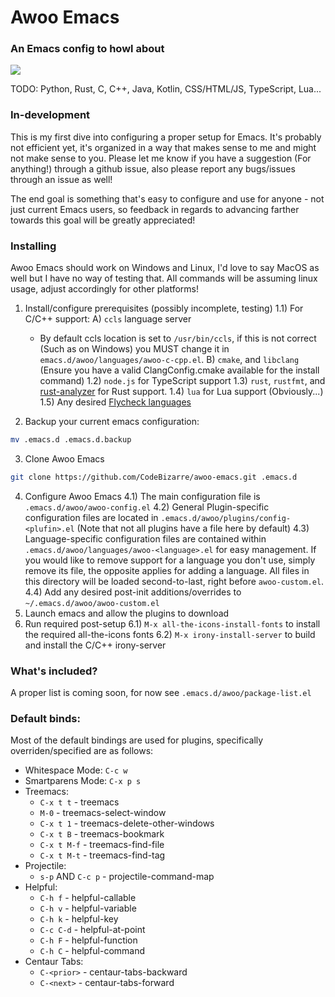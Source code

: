 # Awoo Emacs
### An Emacs config to howl about
![](https://i.imgur.com/yj1qYd4.png)

TODO: Python, Rust, C, C++, Java, Kotlin, CSS/HTML/JS, TypeScript, Lua...

### In-development
This is my first dive into configuring a proper setup for Emacs. It's probably not efficient yet,
it's organized in a way that makes sense to me and might not make sense to you.
Please let me know if you have a suggestion (For anything!) through a github issue, also please report any bugs/issues through an issue as well!

The end goal is something that's easy to configure and use for anyone - not just current Emacs users, so feedback in regards to advancing farther towards this goal will be greatly appreciated!

### Installing
Awoo Emacs should work on Windows and Linux, I'd love to say MacOS as well but I have no
way of testing that. All commands will be assuming linux usage, adjust accordingly for
other platforms!

1) Install/configure prerequisites (possibly incomplete, testing)
  1.1) For C/C++ support:
    A) `ccls` language server
      * By default ccls location is set to `/usr/bin/ccls`, if this is not correct (Such as on Windows) you MUST change it in `emacs.d/awoo/languages/awoo-c-cpp.el`.
    B) `cmake`, and `libclang` (Ensure you have a valid ClangConfig.cmake available for the install command)
  1.2) `node.js` for TypeScript support
  1.3) `rust`, `rustfmt`, and [rust-analyzer](https://github.com/rust-analyzer/rust-analyzer) for Rust support.
  1.4) `lua` for Lua support (Obviously...)
  1.5) Any desired [Flycheck languages](https://www.flycheck.org/en/latest/languages.html#flycheck-languages)

2) Backup your current emacs configuration:
```sh
mv .emacs.d .emacs.d.backup
```

3) Clone Awoo Emacs
```sh
git clone https://github.com/CodeBizarre/awoo-emacs.git .emacs.d
```

4) Configure Awoo Emacs
  4.1) The main configuration file is `.emacs.d/awoo/awoo-config.el`
  4.2) General Plugin-specific configuration files are located in `.emacs.d/awoo/plugins/config-<plufin>.el` (Note that not all plugins have a file here by default)
  4.3) Language-specific configuration files are contained within `.emacs.d/awoo/languages/awoo-<language>.el` for easy management. If you would like to remove support for a language you don't use, simply remove its file, the opposite applies for adding a language. All files in this directory will be loaded second-to-last, right before `awoo-custom.el`.
  4.4) Add any desired post-init additions/overrides to `~/.emacs.d/awoo/awoo-custom.el`
5) Launch emacs and allow the plugins to download
6) Run required post-setup
  6.1) `M-x all-the-icons-install-fonts` to install the required all-the-icons fonts
  6.2) `M-x irony-install-server` to build and install the C/C++ irony-server

### What's included?
A proper list is coming soon, for now see `.emacs.d/awoo/package-list.el`

### Default binds:
Most of the default bindings are used for plugins, specifically overriden/specified are as follows:

* Whitespace Mode: `C-c w`
* Smartparens Mode: `C-x p s`
* Treemacs:
  * `C-x t t`   - treemacs
  * `M-0`       - treemacs-select-window
  * `C-x t 1`   - treemacs-delete-other-windows
  * `C-x t B`   - treemacs-bookmark
  * `C-x t M-f` - treemacs-find-file
  * `C-x t M-t` - treemacs-find-tag
* Projectile:
  * `s-p` AND `C-c p` - projectile-command-map
* Helpful:
  * `C-h f`   - helpful-callable
  * `C-h v`   - helpful-variable
  * `C-h k`   - helpful-key
  * `C-c C-d` - helpful-at-point
  * `C-h F`   - helpful-function
  * `C-h C`   - helpful-command
* Centaur Tabs:
  * `C-<prior>` - centaur-tabs-backward
  * `C-<next>` - centaur-tabs-forward